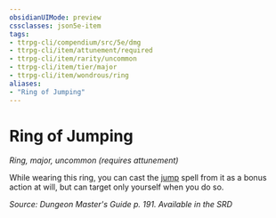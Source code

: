 ```yaml
---
obsidianUIMode: preview
cssclasses: json5e-item
tags:
- ttrpg-cli/compendium/src/5e/dmg
- ttrpg-cli/item/attunement/required
- ttrpg-cli/item/rarity/uncommon
- ttrpg-cli/item/tier/major
- ttrpg-cli/item/wondrous/ring
aliases: 
- "Ring of Jumping"
---
```

# Ring of Jumping
*Ring, major, uncommon (requires attunement)*  



While wearing this ring, you can cast the [jump](/3-Mechanics/CLI/Compendium/spells/jump.md) spell from it as a bonus action at will, but can target only yourself when you do so.

*Source: Dungeon Master's Guide p. 191. Available in the <span title='Systems Reference Document (5.1)'>SRD</span>*